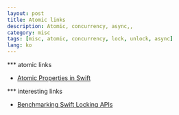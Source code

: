 ```yaml
---
layout: post
title: Atomic links
description: Atomic, concurrency, async,,
category: misc
tags: [misc, atomic, concurrency, lock, unlock, async]
lang: ko
---
```



*** atomic links
- [Atomic Properties in Swift](http://www.vadimbulavin.com/atomic-properties/)

*** interesting links
- [Benchmarking Swift Locking APIs](http://www.vadimbulavin.com/benchmarking-locking-apis/)
